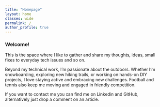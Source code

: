 ```yaml
---
title: "Homepage"
layout: home
classes: wide
permalink: /
author_profile: true
---
```


### Welcome!

This is the space where I like to gather and share my thoughts, ideas, small fixes to everyday tech issues and so on.

Beyond my technical work, I’m passionate about the outdoors. Whether I’m snowboarding, exploring new hiking trails, or working on hands-on DIY projects, I love staying active and embracing new challenges. Football and tennis also keep me moving and engaged in friendly competition.

If you want to contact me you can find me on Linkedin and GitHub, alternatively just drop a comment on an article.
